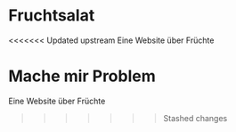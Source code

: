 # Fruchtsalat
<<<<<<< Updated upstream
 Eine Website über Früchte

 Mache mir Problem
=======
 Eine Website über Früchte
>>>>>>> Stashed changes

